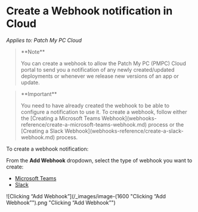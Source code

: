 # Create a Webhook notification in Cloud

_Applies to: Patch My PC Cloud_

<blockquote class="wp-block-quote">
<p>**Note**</p>
<p>You can create a webhook to allow the Patch My PC (PMPC) Cloud portal to send you a notification of any newly created/updated deployments or whenever we release new versions of an app or update.</p>
</blockquote>

<blockquote class="wp-block-quote">
<p>**Important**</p>
<p>You need to have already created the webhook to be able to configure a notification to use it. To create a webhook, follow either the [Creating a Microsoft Teams Webhook](webhooks-reference/create-a-microsoft-teams-webhook.md) process or the [Creating a Slack Webhook](webhooks-reference/create-a-slack-webhook.md) process.</p>
</blockquote>

To create a webhook notification:

From the **Add Webhook** dropdown, select the type of webhook you want to create:

* [Microsoft Teams](create-a-microsoft-teams-webhook-notification-in-cloud.md)
* [Slack](create-a-slack-webhook-notification-in-cloud.md)

![Clicking “Add Webhook”](/_images/image-(1600 "Clicking “Add Webhook”").png "Clicking “Add Webhook”")